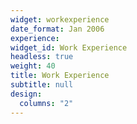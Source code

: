 ```yaml
---
widget: workexperience
date_format: Jan 2006
experience:
widget_id: Work Experience
headless: true
weight: 40
title: Work Experience
subtitle: null
design:
  columns: "2"
---
```

